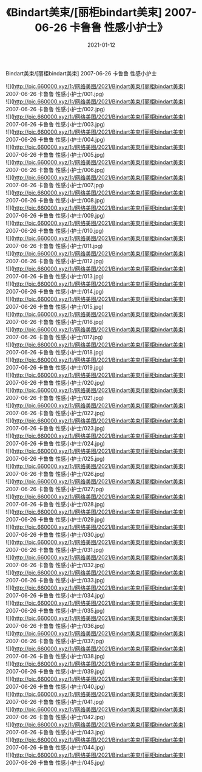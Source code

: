 ﻿---
layout: post
title:  《Bindart美束/[丽柜bindart美束] 2007-06-26 卡鲁鲁 性感小护士》
date:   2021-01-12
img: http://pic.660000.xyz/1:/网络美图/2021/Bindart美束/[丽柜bindart美束] 2007-06-26 卡鲁鲁 性感小护士/000.jpg
categories: [美女, 清纯, 唯美]
---

Bindart美束/[丽柜bindart美束] 2007-06-26 卡鲁鲁 性感小护士

 ![](http://pic.660000.xyz/1:/网络美图/2021/Bindart美束/[丽柜bindart美束] 2007-06-26 卡鲁鲁 性感小护士/001.jpg) <br>![](http://pic.660000.xyz/1:/网络美图/2021/Bindart美束/[丽柜bindart美束] 2007-06-26 卡鲁鲁 性感小护士/002.jpg) <br>![](http://pic.660000.xyz/1:/网络美图/2021/Bindart美束/[丽柜bindart美束] 2007-06-26 卡鲁鲁 性感小护士/003.jpg) <br>![](http://pic.660000.xyz/1:/网络美图/2021/Bindart美束/[丽柜bindart美束] 2007-06-26 卡鲁鲁 性感小护士/004.jpg) <br>![](http://pic.660000.xyz/1:/网络美图/2021/Bindart美束/[丽柜bindart美束] 2007-06-26 卡鲁鲁 性感小护士/005.jpg) <br>![](http://pic.660000.xyz/1:/网络美图/2021/Bindart美束/[丽柜bindart美束] 2007-06-26 卡鲁鲁 性感小护士/006.jpg) <br>![](http://pic.660000.xyz/1:/网络美图/2021/Bindart美束/[丽柜bindart美束] 2007-06-26 卡鲁鲁 性感小护士/007.jpg) <br>![](http://pic.660000.xyz/1:/网络美图/2021/Bindart美束/[丽柜bindart美束] 2007-06-26 卡鲁鲁 性感小护士/008.jpg) <br>![](http://pic.660000.xyz/1:/网络美图/2021/Bindart美束/[丽柜bindart美束] 2007-06-26 卡鲁鲁 性感小护士/009.jpg) <br>![](http://pic.660000.xyz/1:/网络美图/2021/Bindart美束/[丽柜bindart美束] 2007-06-26 卡鲁鲁 性感小护士/010.jpg) <br>![](http://pic.660000.xyz/1:/网络美图/2021/Bindart美束/[丽柜bindart美束] 2007-06-26 卡鲁鲁 性感小护士/011.jpg) <br>![](http://pic.660000.xyz/1:/网络美图/2021/Bindart美束/[丽柜bindart美束] 2007-06-26 卡鲁鲁 性感小护士/012.jpg) <br>![](http://pic.660000.xyz/1:/网络美图/2021/Bindart美束/[丽柜bindart美束] 2007-06-26 卡鲁鲁 性感小护士/013.jpg) <br>![](http://pic.660000.xyz/1:/网络美图/2021/Bindart美束/[丽柜bindart美束] 2007-06-26 卡鲁鲁 性感小护士/014.jpg) <br>![](http://pic.660000.xyz/1:/网络美图/2021/Bindart美束/[丽柜bindart美束] 2007-06-26 卡鲁鲁 性感小护士/015.jpg) <br>![](http://pic.660000.xyz/1:/网络美图/2021/Bindart美束/[丽柜bindart美束] 2007-06-26 卡鲁鲁 性感小护士/016.jpg) <br>![](http://pic.660000.xyz/1:/网络美图/2021/Bindart美束/[丽柜bindart美束] 2007-06-26 卡鲁鲁 性感小护士/017.jpg) <br>![](http://pic.660000.xyz/1:/网络美图/2021/Bindart美束/[丽柜bindart美束] 2007-06-26 卡鲁鲁 性感小护士/018.jpg) <br>![](http://pic.660000.xyz/1:/网络美图/2021/Bindart美束/[丽柜bindart美束] 2007-06-26 卡鲁鲁 性感小护士/019.jpg) <br>![](http://pic.660000.xyz/1:/网络美图/2021/Bindart美束/[丽柜bindart美束] 2007-06-26 卡鲁鲁 性感小护士/020.jpg) <br>![](http://pic.660000.xyz/1:/网络美图/2021/Bindart美束/[丽柜bindart美束] 2007-06-26 卡鲁鲁 性感小护士/021.jpg) <br>![](http://pic.660000.xyz/1:/网络美图/2021/Bindart美束/[丽柜bindart美束] 2007-06-26 卡鲁鲁 性感小护士/022.jpg) <br>![](http://pic.660000.xyz/1:/网络美图/2021/Bindart美束/[丽柜bindart美束] 2007-06-26 卡鲁鲁 性感小护士/023.jpg) <br>![](http://pic.660000.xyz/1:/网络美图/2021/Bindart美束/[丽柜bindart美束] 2007-06-26 卡鲁鲁 性感小护士/024.jpg) <br>![](http://pic.660000.xyz/1:/网络美图/2021/Bindart美束/[丽柜bindart美束] 2007-06-26 卡鲁鲁 性感小护士/025.jpg) <br>![](http://pic.660000.xyz/1:/网络美图/2021/Bindart美束/[丽柜bindart美束] 2007-06-26 卡鲁鲁 性感小护士/026.jpg) <br>![](http://pic.660000.xyz/1:/网络美图/2021/Bindart美束/[丽柜bindart美束] 2007-06-26 卡鲁鲁 性感小护士/027.jpg) <br>![](http://pic.660000.xyz/1:/网络美图/2021/Bindart美束/[丽柜bindart美束] 2007-06-26 卡鲁鲁 性感小护士/028.jpg) <br>![](http://pic.660000.xyz/1:/网络美图/2021/Bindart美束/[丽柜bindart美束] 2007-06-26 卡鲁鲁 性感小护士/029.jpg) <br>![](http://pic.660000.xyz/1:/网络美图/2021/Bindart美束/[丽柜bindart美束] 2007-06-26 卡鲁鲁 性感小护士/030.jpg) <br>![](http://pic.660000.xyz/1:/网络美图/2021/Bindart美束/[丽柜bindart美束] 2007-06-26 卡鲁鲁 性感小护士/031.jpg) <br>![](http://pic.660000.xyz/1:/网络美图/2021/Bindart美束/[丽柜bindart美束] 2007-06-26 卡鲁鲁 性感小护士/032.jpg) <br>![](http://pic.660000.xyz/1:/网络美图/2021/Bindart美束/[丽柜bindart美束] 2007-06-26 卡鲁鲁 性感小护士/033.jpg) <br>![](http://pic.660000.xyz/1:/网络美图/2021/Bindart美束/[丽柜bindart美束] 2007-06-26 卡鲁鲁 性感小护士/034.jpg) <br>![](http://pic.660000.xyz/1:/网络美图/2021/Bindart美束/[丽柜bindart美束] 2007-06-26 卡鲁鲁 性感小护士/035.jpg) <br>![](http://pic.660000.xyz/1:/网络美图/2021/Bindart美束/[丽柜bindart美束] 2007-06-26 卡鲁鲁 性感小护士/036.jpg) <br>![](http://pic.660000.xyz/1:/网络美图/2021/Bindart美束/[丽柜bindart美束] 2007-06-26 卡鲁鲁 性感小护士/037.jpg) <br>![](http://pic.660000.xyz/1:/网络美图/2021/Bindart美束/[丽柜bindart美束] 2007-06-26 卡鲁鲁 性感小护士/038.jpg) <br>![](http://pic.660000.xyz/1:/网络美图/2021/Bindart美束/[丽柜bindart美束] 2007-06-26 卡鲁鲁 性感小护士/039.jpg) <br>![](http://pic.660000.xyz/1:/网络美图/2021/Bindart美束/[丽柜bindart美束] 2007-06-26 卡鲁鲁 性感小护士/040.jpg) <br>![](http://pic.660000.xyz/1:/网络美图/2021/Bindart美束/[丽柜bindart美束] 2007-06-26 卡鲁鲁 性感小护士/041.jpg) <br>![](http://pic.660000.xyz/1:/网络美图/2021/Bindart美束/[丽柜bindart美束] 2007-06-26 卡鲁鲁 性感小护士/042.jpg) <br>![](http://pic.660000.xyz/1:/网络美图/2021/Bindart美束/[丽柜bindart美束] 2007-06-26 卡鲁鲁 性感小护士/043.jpg) <br>![](http://pic.660000.xyz/1:/网络美图/2021/Bindart美束/[丽柜bindart美束] 2007-06-26 卡鲁鲁 性感小护士/044.jpg) <br>![](http://pic.660000.xyz/1:/网络美图/2021/Bindart美束/[丽柜bindart美束] 2007-06-26 卡鲁鲁 性感小护士/045.jpg) <br>